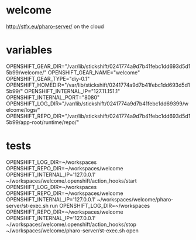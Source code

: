welcome
=======

http://stfx.eu/pharo-server/ on the cloud

variables
=========
OPENSHIFT_GEAR_DIR="/var/lib/stickshift/0241774a9d7b41febc1dd693d5d15b99/welcome/"
OPENSHIFT_GEAR_NAME="welcome"
OPENSHIFT_GEAR_TYPE="diy-0.1"
OPENSHIFT_HOMEDIR="/var/lib/stickshift/0241774a9d7b41febc1dd693d5d15b99/"
OPENSHIFT_INTERNAL_IP="127.11.151.1"
OPENSHIFT_INTERNAL_PORT="8080"
OPENSHIFT_LOG_DIR="/var/lib/stickshift/0241774a9d7b41febc1dd69399/welcome/logs/"
OPENSHIFT_REPO_DIR="/var/lib/stickshift/0241774a9d7b41febc1dd693d5d15b99/app-root/runtime/repo/"

tests
=====
OPENSHIFT_LOG_DIR=~/workspaces OPENSHIFT_REPO_DIR=~/workspaces/welcome OPENSHIFT_INTERNAL_IP='127.0.0.1' ~/workspaces/welcome/.openshift/action_hooks/start 
OPENSHIFT_LOG_DIR=~/workspaces OPENSHIFT_REPO_DIR=~/workspaces/welcome OPENSHIFT_INTERNAL_IP='127.0.0.1' ~/workspaces/welcome/pharo-server/st-exec.sh run
OPENSHIFT_LOG_DIR=~/workspaces OPENSHIFT_REPO_DIR=~/workspaces/welcome OPENSHIFT_INTERNAL_IP='127.0.0.1' ~/workspaces/welcome/.openshift/action_hooks/stop
~/workspaces/welcome/pharo-server/st-exec.sh open
